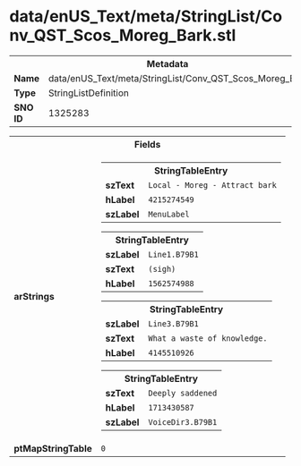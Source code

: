 <h1>data/enUS_Text/meta/StringList/Conv_QST_Scos_Moreg_Bark.stl</h1><table><tr><th colspan="100%">Metadata</th></tr><tr><td><b>Name</b></td><td>data/enUS_Text/meta/StringList/Conv_QST_Scos_Moreg_Bark.stl</td></tr><tr><td><b>Type</b></td><td>StringListDefinition</td></tr><tr><td><b>SNO ID</b></td><td>1325283</td></tr></table>

<table><tr><th colspan="100%">Fields</th></tr><tr><td><b>arStrings</b></td><td><table><tr><th colspan="100%">StringTableEntry</th></tr><tr><td><b>szText</b></td><td><code>Local - Moreg - Attract bark</code></td></tr><tr><td><b>hLabel</b></td><td><code>4215274549</code></td></tr><tr><td><b>szLabel</b></td><td><code>MenuLabel</code></td></tr></table>


<table><tr><th colspan="100%">StringTableEntry</th></tr><tr><td><b>szLabel</b></td><td><code>Line1.B79B1</code></td></tr><tr><td><b>szText</b></td><td><code>(sigh)</code></td></tr><tr><td><b>hLabel</b></td><td><code>1562574988</code></td></tr></table>


<table><tr><th colspan="100%">StringTableEntry</th></tr><tr><td><b>szLabel</b></td><td><code>Line3.B79B1</code></td></tr><tr><td><b>szText</b></td><td><code>What a waste of knowledge.</code></td></tr><tr><td><b>hLabel</b></td><td><code>4145510926</code></td></tr></table>


<table><tr><th colspan="100%">StringTableEntry</th></tr><tr><td><b>szText</b></td><td><code>Deeply saddened</code></td></tr><tr><td><b>hLabel</b></td><td><code>1713430587</code></td></tr><tr><td><b>szLabel</b></td><td><code>VoiceDir3.B79B1</code></td></tr></table>


</td></tr><tr><td><b>ptMapStringTable</b></td><td><code>0</code></td></tr></table>

